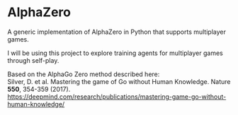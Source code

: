 AlphaZero
=========

A generic implementation of AlphaZero in Python that supports multiplayer games.

I will be using this project to explore training agents for multiplayer games through self-play.

Based on the AlphaGo Zero method described here:  
Silver, D. et al. Mastering the game of Go without Human Knowledge. Nature **550**, 354-359 (2017).
https://deepmind.com/research/publications/mastering-game-go-without-human-knowledge/